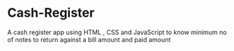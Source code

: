 # Cash-Register
A cash register app using HTML , CSS and JavaScript to know minimum no of notes to return against a bill amount and paid amount
